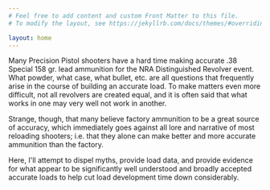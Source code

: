```yaml
---
# Feel free to add content and custom Front Matter to this file.
# To modify the layout, see https://jekyllrb.com/docs/themes/#overriding-theme-defaults

layout: home
---
```

Many Precision Pistol shooters have a hard time making accurate .38 Special 158
gr. lead ammunition for the NRA Distinguished Revolver event. What powder, what
case, what bullet, etc. are all questions that frequently arise in the course
of building an accurate load. To make matters even more difficult, not all
revolvers are created equal, and it is often said that
what works in one may very well not work in another.

Strange, though, that many believe factory ammunition
to be a great source of accuracy, which immediately goes against all lore and
narrative of most reloading shooters; i.e. that they alone can make better and
more accurate ammunition than the factory.

Here, I'll attempt to dispel myths, provide load data, and provide evidence
for what appear to be significantly well understood and broadly accepted
accurate loads to help cut load development time down considerably.
